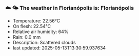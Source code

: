 ### ☁️ 🌤️  The weather in Florianópolis is: Florianópolis

- Temperature: 22.56°C
- On flesh: 22.54°C
- Relative air humidity: 64%
- Rain: 0.0 mm
- Description: Scattered clouds
- last updated: 2025-05-13T13:30:59.937634
